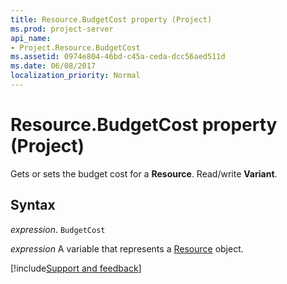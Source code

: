 ```yaml
---
title: Resource.BudgetCost property (Project)
ms.prod: project-server
api_name:
- Project.Resource.BudgetCost
ms.assetid: 0974e804-46bd-c45a-ceda-dcc56aed511d
ms.date: 06/08/2017
localization_priority: Normal
---
```



# Resource.BudgetCost property (Project)

Gets or sets the budget cost for a  **Resource**. Read/write **Variant**.


## Syntax

_expression_. `BudgetCost`

_expression_ A variable that represents a [Resource](./Project.Resource.md) object.

[!include[Support and feedback](~/includes/feedback-boilerplate.md)]